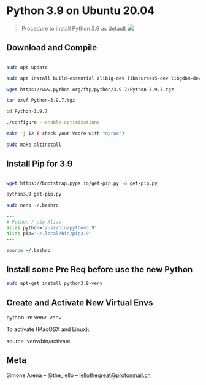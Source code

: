 # Python 3.9 on Ubuntu 20.04
> Procedure to install Python 3.9 as default
![](header.png)

## Download and Compile

```sh

sudo apt update

sudo apt install build-essential zlib1g-dev libncurses5-dev libgdbm-dev libnss3-dev libssl-dev libreadline-dev libffi-dev libsqlite3-dev wget libbz2-dev

wget https://www.python.org/ftp/python/3.9.7/Python-3.9.7.tgz

tar zxvf Python-3.9.7.tgz

cd Python-3.9.7

./configure --enable-optimizations

make -j 12 ( check your Vcore with "nproc")

sudo make altinstall

```


## Install Pip for 3.9
```sh

wget https://bootstrap.pypa.io/get-pip.py -o get-pip.py

python3.9 get-pip.py

sudo nano ~/.bashrc

---
# Python / pip Alias
alias python='/usr/bin/python3.9'
alias pip='~/.local/bin/pip3.9'
---

source ~/.bashrc

```

## Install some Pre Req before use the new Python

```sh
sudo apt-get install python3.9-venv
```

## Create and Activate New Virtual Envs

python -m venv .venv

To activate (MacOSX and Linux):

source .venv/bin/activate

## Meta

Simone Arena – @the_lello – lellothegreat@protonmail.ch
